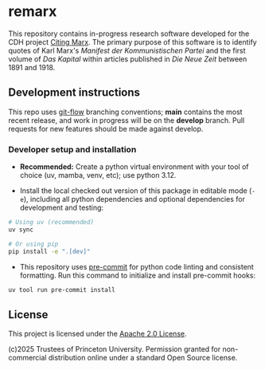 # remarx

This repository contains in-progress research software developed for the CDH project
[Citing Marx](https://cdh.princeton.edu/projects/citing-marx/).
The primary purpose of this software is to identify quotes of Karl Marx's _Manifest
der Kommunistischen Partei_ and the first volume of _Das Kapital_ within articles
published in _Die Neue Zeit_ between 1891 and 1918.

## Development instructions

This repo uses [git-flow](https://github.com/nvie/gitflow) branching conventions;
**main** contains the most recent release, and work in progress will be on the
**develop** branch. Pull requests for new features should be made against develop.

### Developer setup and installation

- **Recommended:** Create a python virtual environment with your tool of choice
  (uv, mamba, venv, etc); use python 3.12.

- Install the local checked out version of this package in editable mode (`-e`),
  including all python dependencies and optional dependencies for development and testing:

```sh
# Using uv (recommended)
uv sync

# Or using pip
pip install -e ".[dev]"
```

- This repository uses [pre-commit](https://pre-commit.com/) for python code linting
  and consistent formatting. Run this command to initialize and install pre-commit hooks:

```sh
uv tool run pre-commit install
```

## License

This project is licensed under the [Apache 2.0 License](LICENSE).

(c)2025 Trustees of Princeton University. Permission granted for non-commercial
distribution online under a standard Open Source license.
